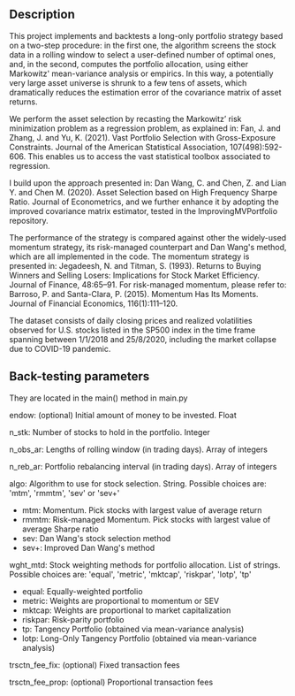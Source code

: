 ## Description 
This project implements and backtests a long-only portfolio strategy based on a two-step procedure: in the first one, the algorithm screens the stock data in a rolling window to select a user-defined number of optimal ones, and, in the second, computes the portfolio allocation, using either Markowitz' mean-variance analysis or empirics. In this way, a potentially very large asset universe is shrunk to a few tens of assets, which dramatically reduces the estimation error of the covariance matrix of asset returns.

We perform the asset selection by recasting the Markowitz’ risk minimization problem as a regression problem, as explained in:
Fan, J. and Zhang, J. and Yu, K. (2021). Vast Portfolio Selection with Gross-Exposure Constraints. Journal of the American Statistical Association, 107(498):592-606. This enables us to access the vast statistical toolbox associated to regression.

I build upon the approach presented in: Dan Wang, C. and Chen, Z. and Lian Y. and Chen M. (2020). Asset Selection based on High Frequency Sharpe Ratio.
Journal of Econometrics, and we further enhance it by adopting the improved covariance matrix estimator, tested in the ImprovingMVPortfolio repository.

The performance of the strategy is compared against other the widely-used momentum strategy, its risk-managed counterpart and Dan Wang's method, which are all implemented in the code. The momentum strategy is presented in: Jegadeesh, N. and Titman, S. (1993). Returns to Buying Winners and Selling Losers: Implications for Stock Market Efficiency. Journal of Finance, 48:65–91. For risk-managed momentum, please refer to: Barroso, P. and Santa-Clara, P. (2015). Momentum Has Its Moments. Journal of Financial Economics, 116(1):111–120.

The dataset consists of daily closing prices and realized volatilities observed for U.S. stocks listed in the SP500 index in the time frame spanning between 1/1/2018 and 25/8/2020, including the market collapse due to COVID-19 pandemic.

## Back-testing parameters  
They are located in the main() method in main.py

endow: (optional) Initial amount of money to be invested. Float  

n_stk: Number of stocks to hold in the portfolio. Integer  

n_obs_ar: Lengths of rolling window (in trading days). Array of integers  

n_reb_ar: Portfolio rebalancing interval (in trading days). Array of integers  

algo: Algorithm to use for stock selection. String. Possible choices are: 'mtm', 'rmmtm', 'sev' or 'sev+'  
* mtm:   Momentum. Pick stocks with largest value of average return  
* rmmtm: Risk-managed Momentum. Pick stocks with largest value of average Sharpe ratio  
* sev:   Dan Wang's stock selection method  
* sev+:  Improved Dan Wang's method  

wght_mtd: Stock weighting methods for portfolio allocation. List of strings. Possible choices are: 'equal', 'metric', 'mktcap', 'riskpar', 'lotp', 'tp'  
* equal:   Equally-weighted portfolio  
* metric:  Weights are proportional to momentum or SEV  
* mktcap:  Weights are proportional to market capitalization  
* riskpar: Risk-parity portfolio  
* tp:      Tangency Portfolio (obtained via mean-variance analysis)  
* lotp:    Long-Only Tangency Portfolio (obtained via mean-variance analysis)  

trsctn_fee_fix:  (optional) Fixed transaction fees  

trsctn_fee_prop: (optional) Proportional transaction fees  
